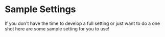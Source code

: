 # Sample Settings
If you don't have the time to develop a full setting or just want to do a one shot here are some sample setting for you to use!

